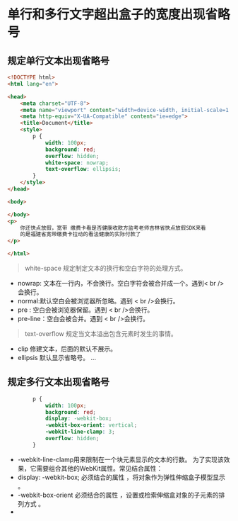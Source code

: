 # 单行和多行文字超出盒子的宽度出现省略号
## 规定单行文本出现省略号
```html
<!DOCTYPE html>
<html lang="en">

<head>
    <meta charset="UTF-8">
    <meta name="viewport" content="width=device-width, initial-scale=1.0">
    <meta http-equiv="X-UA-Compatible" content="ie=edge">
    <title>Document</title>
    <style>
        p {
            width: 100px;
            background: red;
            overflow: hidden;
            white-space: nowrap;
            text-overflow: ellipsis;
        }
    </style>
</head>

<body>

</body>
<p>
    你还快点放假，宽带 缴费卡看是否健康收款方监考老师吉林省快点放假SDK来看
    的是福建省宽带缴费卡拉动的看法健康的实际付款了
</p>

</html>
```
> white-space 规定制定文本的换行和空白字符的处理方式。

* nowrap: 文本在一行内，不会换行。空白字符会被合并成一个。遇到< br />会换行。
* normal:默认空白会被浏览器所忽略。遇到 < br />会换行。
* pre : 空白会被浏览器保留。遇到 < br />会换行。
* pre-line：空白会被合并。遇到 < br />会换行。

> text-overflow 规定当文本溢出包含元素时发生的事情。

* clip 修建文本，后面的默认不展示。
* ellipsis 默认显示省略号。 ...


## 规定多行文本出现省略号
```css
        p {
            width: 100px;
            background: red;
            display: -webkit-box;
            -webkit-box-orient: vertical;
            -webkit-line-clamp: 3;
            overflow: hidden;
        }
```
* -webkit-line-clamp用来限制在一个块元素显示的文本的行数。 为了实现该效果，它需要组合其他的WebKit属性。常见结合属性：
* display: -webkit-box; 必须结合的属性 ，将对象作为弹性伸缩盒子模型显示 。
* -webkit-box-orient 必须结合的属性 ，设置或检索伸缩盒对象的子元素的排列方式 。
* 